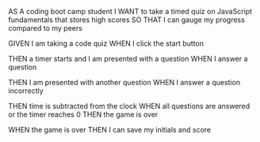 AS A coding boot camp student
I WANT to take a timed quiz on JavaScript fundamentals that stores high scores
SO THAT I can gauge my progress compared to my peers

GIVEN I am taking a code quiz
WHEN I click the start button

THEN a timer starts and I am presented with a question
WHEN I answer a question

THEN I am presented with another question
WHEN I answer a question incorrectly

THEN time is subtracted from the clock
WHEN all questions are answered or the timer reaches 0
THEN the game is over

WHEN the game is over
THEN I can save my initials and score
